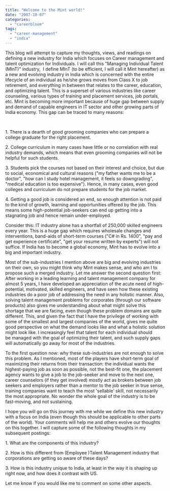 ```yaml
---
title: "Welcome to the Mint world!"
date: "2007-10-07"
categories: 
  - "careerbloom"
tags: 
  - "career-management"
  - "india"
---
```


This blog will attempt to capture my thoughts, views, and readings on defining a new industry for India which focuses on Career management and talent optimization for Individuals. I will call this "Managing Individual Talent (MInT)" industry,  I define MInT (to be efficient, I will call it Mint hereafter) as a new and evolving industry in India which is concerned with the entire lifecycle of an individual as he/she grows moves from Class X to job retirement, and everything in between that relates to the career, education, and optimizing talent. This is a superset of various industries like career counseling, various types of training and placement services, job portals, etc. Mint is becoming more important because of huge gap between supply and demand of capable engineers in IT sector and other growing parts of India economy. This gap can be traced to many reasons:

 

1\. There is a dearth of good grooming companies who can prepare a college graduate for the right placement.

2\. College curriculum in many cases have little or no correlation with real industry demands, which means that even grooming companies will not be helpful for such students.

3\. Students pick the courses not based on their interest and choice, but due to social, economical and cultural reasons ("my father wants me to be a doctor", "how can I study hotel management, it feels so downgrading", "medical education is too expensive"). Hence, in many cases, even good colleges and curriculum do not prepare students for the job market.

4\. Getting a good job is considered an end, so enough attention is not paid to the kind of growth, learning and opportunities offered by the job. This means some high-potential job-seekers can end up getting into a stagnating job and hence remain under-employed.

Consider this: IT industry alone has a shortfall of 250,000 skilled engineers every year. This is a huge gap which requires wholesale changes and interventions, band-aids of short-term courses ("C# in Rs. 1400", "pay and get experience certificate", "get your resume written by experts") will not suffice. If India has to become a global economy, Mint has to evolve into a big and important industry.

Most of the sub-industries I mention above are big and evolving industries on their own, so you might think why Mint makes sense, and who am I to propose such a merged industry. Let me answer the second question first: After working in a leading learning and talent management company for almost 5 years, I have developed an appreciation of the acute need of high-potential, motivated, skilled engineers, and have seen how these existing industries do a poor job of addressing the need in any holistic manner. Also, solving talent management problems for corporates (through our software products) also gives me understanding about what might solve this shortage that we are facing, even though these problem domains are quite different. This, and given the fact that I have the privilege of working with some of the smallest and largest companies of the world, gives me quite good perspective on what the demand looks like and what a holistic solution might look like. I increasingly feel that talent for each individual should be managed with the goal of optimizing their talent, and such supply gaps will automatically go away for most of the industries.

To the first question now: why these sub-industries are not enough to solve this problem. As I mentioned, most of the players have short-term goal of maximizing their returns from their transaction: the individual wants the highest-paying job as soon as possible, not the best-fit one, the placement agency wants to give a job to the job-seeker and move to the next one, career counselors (if they get involved) mostly act as brokers between job seekers and employers rather than a mentor to the job seeker in true sense, training companies want to teach the most 'sellable' skill, not necessarily the most appropriate. No wonder the whole goal of the industry is to be fast-moving, and not sustaining.

I hope you will go on this journey with me while we define this new industry with a focus on India (even though this should be applicable to other parts of the world). Your comments will help me and others evolve our thoughts on this together. I will capture some of the following thoughts in my subsequent postings:

1\. What are the components of this industry?

2\. How is this different from (Employee )Talent Management industry that corporations are getting so aware of these days?

3\. How is this industry unique to India, at least in the way it is shaping up right now, and how does it contrast with US.

Let me know if you would like me to comment on some other aspects.
